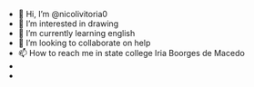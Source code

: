 - 👋 Hi, I’m @nicolivitoria0
- 👀 I’m interested in drawing
- 🌱 I’m currently learning english
- 💞️ I’m looking to collaborate on help
- 📫 How to reach me in state college Iria Boorges de Macedo
-
-
<!---
nicolivitoria0/nicolivitoria0 is a ✨ special ✨ repository because its `README.md` (this file) appears on your GitHub profile.
You can click the Preview link to take a look at your changes.
--->
